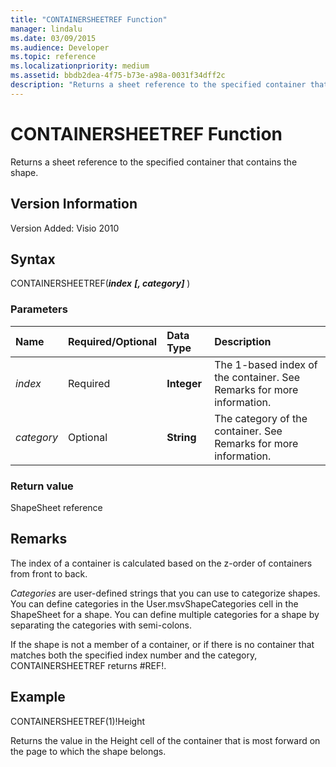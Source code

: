 ```yaml
---
title: "CONTAINERSHEETREF Function" 
manager: lindalu
ms.date: 03/09/2015
ms.audience: Developer
ms.topic: reference 
ms.localizationpriority: medium
ms.assetid: bbdb2dea-4f75-b73e-a98a-0031f34dff2c
description: "Returns a sheet reference to the specified container that contains the shape."
---
```


# CONTAINERSHEETREF Function

Returns a sheet reference to the specified container that contains the shape.
  
## Version Information

Version Added: Visio 2010
  
## Syntax

CONTAINERSHEETREF(***index*** ***[, category]*** )
  
### Parameters

|**Name**|**Required/Optional**|**Data Type**|**Description**|
|:-----|:-----|:-----|:-----|
| *index* <br/> |Required  <br/> |**Integer** <br/> |The 1-based index of the container. See Remarks for more information. |
| *category* <br/> |Optional  <br/> |**String** <br/> |The category of the container. See Remarks for more information. |

### Return value

ShapeSheet reference
  
## Remarks

The index of a container is calculated based on the z-order of containers from front to back.
  
 *Categories*  are user-defined strings that you can use to categorize shapes. You can define categories in the User.msvShapeCategories cell in the ShapeSheet for a shape. You can define multiple categories for a shape by separating the categories with semi-colons.
  
If the shape is not a member of a container, or if there is no container that matches both the specified index number and the category, CONTAINERSHEETREF returns #REF!.
  
## Example

CONTAINERSHEETREF(1)!Height
  
Returns the value in the Height cell of the container that is most forward on the page to which the shape belongs.
  